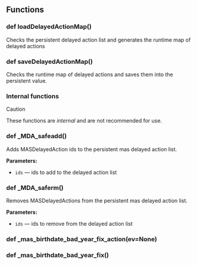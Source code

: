 ## Functions

### def loadDelayedActionMap()

Checks the persistent delayed action list and generates the runtime map of delayed actions

### def saveDelayedActionMap()

Checks the runtime map of delayed actions and saves them into the persistent value.

### Internal functions

> [!CAUTION]
> These functions are *internal* and are not recommended for use.

### def _MDA_safeadd()

Adds MASDelayedAction ids to the persistent mas delayed action list.

**Parameters:**
- `ids` &mdash; ids to add to the delayed action list


### def _MDA_saferm()

Removes MASDelayedActions from the persistent mas delayed action list.

**Parameters:**
- `ids` &mdash; ids to remove from the delayed action list


### def _mas_birthdate_bad_year_fix_action(ev=None)

### def _mas_birthdate_bad_year_fix()

